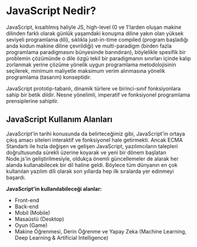 # JavaScript Nedir?

JavaScript, kısaltılmış haliyle JS, high-level (0 ve 1'larden oluşan makine dilinden farklı olarak günlük yaşamdaki konuşma diline yakın olan yüksek seviyeli programlama dili), sıklıkla just-in-time compiled (program başladığı anda kodun makine diline çevrildiği) ve multi-paradigm (birden fazla programlama paradigmasını bünyesinde barındıran), böylelikle spesifik bir problemin çözümünde o dile özgü tekil bir paradigmanın sınırları içinde kalıp zorlanmak yerine çözüme yönelik uygun programlama metodolojisinin seçilerek, minimum maliyetle maksimum verim alınmasına yönelik programlama (tasarım) konseptidir.

JavaScript prototip-tabanlı, dinamik türlere ve birinci-sınıf fonksiyonlara sahip bir betik dildir. Nesne yönelimli, imperatif ve fonksiyonel programlama prensiplerine sahiptir.

## JavaScript Kullanım Alanları

JavaScript'in tarihi konusunda da belirteceğimiz gibi, JavaScript'in ortaya çıkış amacı siteleri interaktif ve fonksiyonel hale getirmekti. Ancak ECMA Standartı ile hızla değişen ve gelişen JavaScript, yazılımcıların talepleri doğrultusunda sürekli üzerine koyarak ve yeni bir dönem başlatan Node.js'in geliştirilmesiyle, oldukça önemli güncellemeler de alarak her alanda kullanabilecek bir dil haline geldi. Böylece tüm dünyanın en çok kullanılan yazılım dili olarak son yıllarda hep ilk sıralarda yer edinmeyi başardı.

**JavaScript'in kullanılabileceği alanlar:**

* Front-end
* Back-end
* Mobil (Mobile)
* Masaüstü (Desktop)
* Oyun (Game)
* Makine Öğrenmesi, Derin Öğrenme ve Yapay Zeka (Machine Learning, Deep Learning & Artificial Intelligence)

